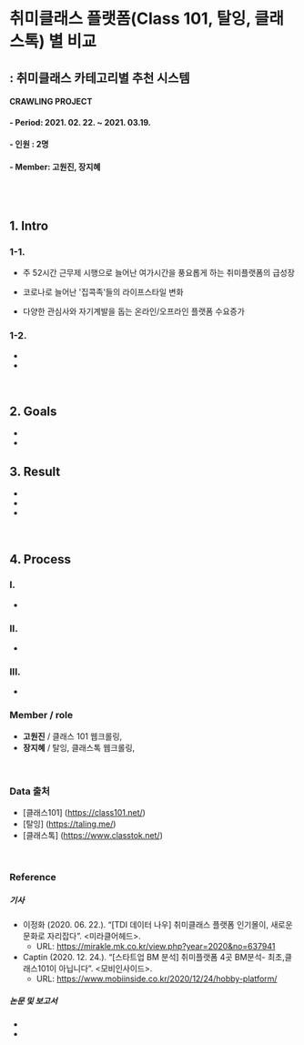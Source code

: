 # 취미클래스 플랫폼(Class 101, 탈잉, 클래스톡) 별 비교
## : 취미클래스 카테고리별 추천 시스템
#### CRAWLING PROJECT
#### - Period: 2021. 02. 22. ~ 2021. 03.19.
#### - 인원 : 2명
#### - Member: 고원진, 장지혜
<br/>



<br/>

## 1. Intro

### 1-1.

- 주 52시간 근무제 시행으로 늘어난 여가시간을 풍요롭게 하는 취미플랫폼의 급성장 

- 코로나로 늘어난 '집콕족'들의 라이프스타일 변화

- 다양한 관심사와 자기계발을 돕는 온라인/오프라인 플랫폼 수요증가
 
### 1-2.

-

-


<br/>


## 2. Goals

-
-

## 3. Result

- 
- 
- 
<br/>

## 4. Process
### I.
-

### II. 
- 

### III. 
-

### Member / role

- **고원진** / 클래스 101 웹크롤링,
- **장지혜** / 탈잉, 클래스톡 웹크롤링,

<br/>



### Data 출처

- [클래스101] (https://class101.net/)
- [탈잉] (https://taling.me/)
- [클래스톡] (https://www.classtok.net/)



<br/>



### Reference


##### 기사
- 이정화 (2020. 06. 22.). “[TDI 데이터 나우] 취미클래스 플랫폼 인기몰이, 새로운 문화로 자리잡다”. <미라클어헤드>.
  - URL: https://mirakle.mk.co.kr/view.php?year=2020&no=637941
- Captin (2020. 12. 24.). “[스타트업 BM 분석] 취미플랫폼 4곳 BM분석- 최초,클래스101이 아닙니다”. <모비인사이드>.
  - URL: https://www.mobiinside.co.kr/2020/12/24/hobby-platform/



##### 논문 및 보고서
-

-


